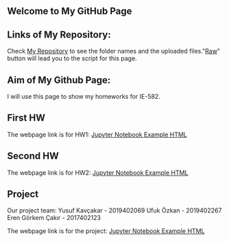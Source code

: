 ## Welcome to My GitHub Page 

## Links of My Repository:

Check [My Repository](https://github.com/BU-IE-582/fall-24-YusufKAvcakar) to see the folder names and the uploaded files."[Raw](https://raw.githubusercontent.com/BU-IE-582/fall-24-YusufKAvcakar/main/index.md)" button will lead you to the script for this page. 

## Aim of My Github Page:

I will use this page to show my homeworks for IE-582.

## First HW

The webpage link is for HW1:
[Jupyter Notebook Example HTML](HW1/HW1.html)

## Second HW

The webpage link is for HW2:
[Jupyter Notebook Example HTML](HW2/HW2.html)

## Project

Our project team:
Yusuf Kavçakar - 2019402069
Ufuk Özkan - 2019402267
Eren Görkem Çakır - 2017402123

The webpage link is for the project:
[Jupyter Notebook Example HTML](Project/IE582_ProjectReport.html)
